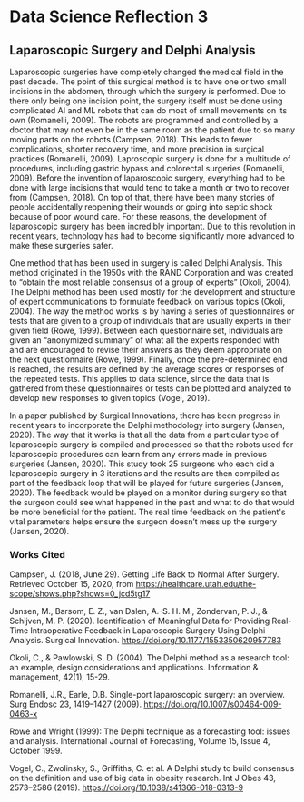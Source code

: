 # Data Science Reflection 3
## Laparoscopic Surgery and Delphi Analysis 

Laparoscopic surgeries have completely changed the medical field in the past decade. The point of this surgical method is to have one or two small incisions in the abdomen, through which the surgery is performed. Due to there only being one incision point, the surgery itself must be done using complicated AI and ML robots that can do most of small movements on its own (Romanelli, 2009). The robots are programmed and controlled by a doctor that may not even be in the same room as the patient due to so many moving parts on the robots (Campsen, 2018). This leads to fewer complications, shorter recovery time, and more precision in surgical practices (Romanelli, 2009). Laproscopic surgery is done for a multitude of procedures, including gastric bypass and colorectal surgeries (Romanelli, 2009). Before the invention of laparoscopic surgery, everything had to be done with large incisions that would tend to take a month or two to recover from (Campsen, 2018). On top of that, there have been many stories of people accidentally reopening their wounds or going into septic shock because of poor wound care. For these reasons, the development of laparoscopic surgery has been incredibly important. Due to this revolution in recent years, technology has had to become significantly more advanced to make these surgeries safer. 

One method that has been used in surgery is called Delphi Analysis. This method originated in the 1950s with the RAND Corporation and was created to “obtain the most reliable consensus of a group of experts” (Okoli, 2004). The Delphi method has been used mostly for the development and structure of expert communications to formulate feedback on various topics (Okoli, 2004). The way the method works is by having a series of questionnaires or tests that are given to a group of individuals that are usually experts in their given field (Rowe, 1999). Between each questionnaire set, individuals are given an “anonymized summary” of what all the experts responded with and are encouraged to revise their answers as they deem appropriate on the next questionnaire (Rowe, 1999). Finally, once the pre-determined end is reached, the results are defined by the average scores or responses of the repeated tests. This applies to data science, since the data that is gathered from these questionnaires or tests can be plotted and analyzed to develop new responses to given topics (Vogel, 2019).  

In a paper published by Surgical Innovations, there has been progress in recent years to incorporate the Delphi methodology into surgery (Jansen, 2020). The way that it works is that all the data from a particular type of laparoscopic surgery is compiled and processed so that the robots used for laparoscopic procedures can learn from any errors made in previous surgeries (Jansen, 2020). This study took 25 surgeons who each did a laparoscopic surgery in 3 iterations and the results are then compiled as part of the feedback loop that will be played for future surgeries (Jansen, 2020). The feedback would be played on a monitor during surgery so that the surgeon could see what happened in the past and what to do that would be more beneficial for the patient. The real time feedback on the patient's vital parameters helps ensure the surgeon doesn’t mess up the surgery (Jansen, 2020). 

### Works Cited 

Campsen, J. (2018, June 29). Getting Life Back to Normal After Surgery. Retrieved October 15, 2020, from https://healthcare.utah.edu/the-scope/shows.php?shows=0_jcd5tg17 

Jansen, M., Barsom, E. Z., van Dalen, A.-S. H. M., Zondervan, P. J., & Schijven, M. P. (2020). Identification of Meaningful Data for Providing Real-Time Intraoperative Feedback in Laparoscopic Surgery Using Delphi Analysis. Surgical Innovation. https://doi.org/10.1177/1553350620957783 

Okoli, C., & Pawlowski, S. D. (2004). The Delphi method as a research tool: an example, design considerations and applications. Information & management, 42(1), 15-29. 

Romanelli, J.R., Earle, D.B. Single-port laparoscopic surgery: an overview. Surg Endosc 23, 1419–1427 (2009). https://doi.org/10.1007/s00464-009-0463-x 

Rowe and Wright (1999): The Delphi technique as a forecasting tool: issues and analysis. International Journal of Forecasting, Volume 15, Issue 4, October 1999. 

Vogel, C., Zwolinsky, S., Griffiths, C. et al. A Delphi study to build consensus on the definition and use of big data in obesity research. Int J Obes 43, 2573–2586 (2019). https://doi.org/10.1038/s41366-018-0313-9
